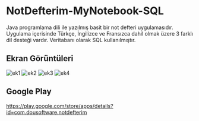 # NotDefterim-MyNotebook-SQL
Java programlama dili ile yazılmış basit bir not defteri uygulamasıdır.
Uygulama içerisinde Türkçe, İngilizce ve Fransızca dahil olmak üzere 3 farklı dil desteği vardır. 
Veritabanı olarak SQL kullanılmıştır.

## Ekran Görüntüleri 
![ek1](https://user-images.githubusercontent.com/60797535/84826013-027c3c00-b02b-11ea-9687-64eb822d1abe.png) ![ek2](https://user-images.githubusercontent.com/60797535/84826016-03ad6900-b02b-11ea-9c0a-2eee22a369ca.png)
![ek3](https://user-images.githubusercontent.com/60797535/84826017-03ad6900-b02b-11ea-9dc3-6cc3ce65447c.png)
![ek4](https://user-images.githubusercontent.com/60797535/84826022-0445ff80-b02b-11ea-8684-2c7a601b4ec5.png)

## Google Play
https://play.google.com/store/apps/details?id=com.dousoftware.notdefterim
